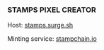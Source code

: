 ### STAMPS PIXEL CREATOR

Host: [stamps.surge.sh](https://stamps.surge.sh/)

Minting service: [stampchain.io](https://stampchain.io/)
